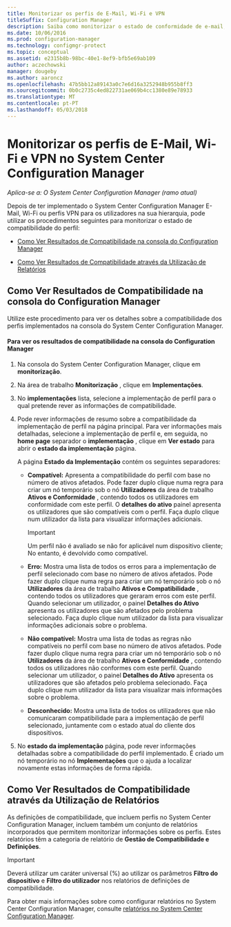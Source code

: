 ```yaml
---
title: Monitorizar os perfis de E-Mail, Wi-Fi e VPN
titleSuffix: Configuration Manager
description: Saiba como monitorizar o estado de conformidade de e-mail, Wi-Fi e perfis VPN no System Center Configuration Manager.
ms.date: 10/06/2016
ms.prod: configuration-manager
ms.technology: configmgr-protect
ms.topic: conceptual
ms.assetid: e2315b8b-98bc-40e1-8ef9-bfb5e69ab109
author: aczechowski
manager: dougeby
ms.author: aaroncz
ms.openlocfilehash: 47b5bb12a89143a0c7e6d16a3252948b955b8ff3
ms.sourcegitcommit: 0b0c2735c4ed822731ae069b4cc1380e89e78933
ms.translationtype: MT
ms.contentlocale: pt-PT
ms.lasthandoff: 05/03/2018
---
```

# <a name="monitor-email-wi-fi-and-vpn-profiles-in-system-center-configuration-manager"></a>Monitorizar os perfis de E-Mail, Wi-Fi e VPN no System Center Configuration Manager

*Aplica-se a: O System Center Configuration Manager (ramo atual)*

Depois de ter implementado o System Center Configuration Manager E-Mail, Wi-Fi ou perfis VPN para os utilizadores na sua hierarquia, pode utilizar os procedimentos seguintes para monitorizar o estado de compatibilidade do perfil:  

-   [Como Ver Resultados de Compatibilidade na consola do Configuration Manager](#BKMK_console)  

-   [Como Ver Resultados de Compatibilidade através da Utilização de Relatórios](#BKMK_Reports)  

##  <a name="BKMK_console"></a> Como Ver Resultados de Compatibilidade na consola do Configuration Manager  
 Utilize este procedimento para ver os detalhes sobre a compatibilidade dos perfis implementados na consola do System Center Configuration Manager.  

#### <a name="to-view-compliance-results-in-the-configuration-manager-console"></a>Para ver os resultados de compatibilidade na consola do Configuration Manager  

1.  Na consola do System Center Configuration Manager, clique em **monitorização**.  

2.  Na área de trabalho **Monitorização** , clique em **Implementações**.  

3.  No **implementações** lista, selecione a implementação de perfil para o qual pretende rever as informações de compatibilidade.  

4.  Pode rever informações de resumo sobre a compatibilidade da implementação de perfil na página principal. Para ver informações mais detalhadas, selecione a implementação de perfil e, em seguida, no **home page** separador o **implementação** , clique em **Ver estado** para abrir o **estado da implementação** página.  

     A página **Estado da Implementação** contém os seguintes separadores:  

    -   **Compatível:** Apresenta a compatibilidade do perfil com base no número de ativos afetados. Pode fazer duplo clique numa regra para criar um nó temporário sob o nó **Utilizadores** da área de trabalho **Ativos e Conformidade** , contendo todos os utilizadores em conformidade com este perfil. O **detalhes do ativo** painel apresenta os utilizadores que são compatíveis com o perfil. Faça duplo clique num utilizador da lista para visualizar informações adicionais.  

        > [!IMPORTANT]  
        >  Um perfil não é avaliado se não for aplicável num dispositivo cliente; No entanto, é devolvido como compatível.  

    -   **Erro:** Mostra uma lista de todos os erros para a implementação de perfil selecionado com base no número de ativos afetados. Pode fazer duplo clique numa regra para criar um nó temporário sob o nó **Utilizadores** da área de trabalho **Ativos e Compatibilidade** , contendo todos os utilizadores que geraram erros com este perfil. Quando selecionar um utilizador, o painel **Detalhes do Ativo** apresenta os utilizadores que são afetados pelo problema selecionado. Faça duplo clique num utilizador da lista para visualizar informações adicionais sobre o problema.  

    -   **Não compatível:** Mostra uma lista de todas as regras não compatíveis no perfil com base no número de ativos afetados. Pode fazer duplo clique numa regra para criar um nó temporário sob o nó **Utilizadores** da área de trabalho **Ativos e Conformidade** , contendo todos os utilizadores não conformes com este perfil. Quando selecionar um utilizador, o painel **Detalhes do Ativo** apresenta os utilizadores que são afetados pelo problema selecionado. Faça duplo clique num utilizador da lista para visualizar mais informações sobre o problema.  

    -   **Desconhecido:** Mostra uma lista de todos os utilizadores que não comunicaram compatibilidade para a implementação de perfil selecionado, juntamente com o estado atual do cliente dos dispositivos.  

5.  No **estado da implementação** página, pode rever informações detalhadas sobre a compatibilidade do perfil implementado. É criado um nó temporário no nó **Implementações** que o ajuda a localizar novamente estas informações de forma rápida.  

##  <a name="BKMK_Reports"></a> Como Ver Resultados de Compatibilidade através da Utilização de Relatórios  
 As definições de compatibilidade, que incluem perfis no System Center Configuration Manager, incluem também um conjunto de relatórios incorporados que permitem monitorizar informações sobre os perfis. Estes relatórios têm a categoria de relatório de **Gestão de Compatibilidade e Definições**.  

> [!IMPORTANT]  
>  Deverá utilizar um caráter universal (%) ao utilizar os parâmetros **Filtro do dispositivo** e **Filtro do utilizador** nos relatórios de definições de compatibilidade.  

 Para obter mais informações sobre como configurar relatórios no System Center Configuration Manager, consulte [relatórios no System Center Configuration Manager](../../core/servers/manage/reporting.md).  
